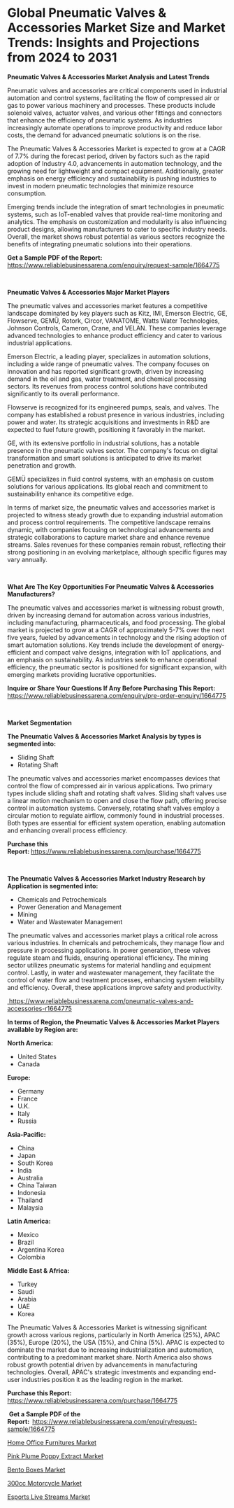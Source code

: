 <p><h1>Global Pneumatic Valves & Accessories Market Size and Market Trends: Insights and Projections from 2024 to 2031</h1></p><p><strong>Pneumatic Valves & Accessories Market Analysis and Latest Trends</strong></p>
<p><p>Pneumatic valves and accessories are critical components used in industrial automation and control systems, facilitating the flow of compressed air or gas to power various machinery and processes. These products include solenoid valves, actuator valves, and various other fittings and connectors that enhance the efficiency of pneumatic systems. As industries increasingly automate operations to improve productivity and reduce labor costs, the demand for advanced pneumatic solutions is on the rise.</p><p>The Pneumatic Valves & Accessories Market is expected to grow at a CAGR of 7.7% during the forecast period, driven by factors such as the rapid adoption of Industry 4.0, advancements in automation technology, and the growing need for lightweight and compact equipment. Additionally, greater emphasis on energy efficiency and sustainability is pushing industries to invest in modern pneumatic technologies that minimize resource consumption.</p><p>Emerging trends include the integration of smart technologies in pneumatic systems, such as IoT-enabled valves that provide real-time monitoring and analytics. The emphasis on customization and modularity is also influencing product designs, allowing manufacturers to cater to specific industry needs. Overall, the market shows robust potential as various sectors recognize the benefits of integrating pneumatic solutions into their operations.</p></p>
<p><strong>Get a Sample PDF of the Report:&nbsp;</strong> <a href="https://www.reliablebusinessarena.com/enquiry/request-sample/1664775?utm_campaign=1331&utm_medium=2&utm_source=Github&utm_content=ia&utm_term=28092024&utm_id=pneumatic-valves-accessories">https://www.reliablebusinessarena.com/enquiry/request-sample/1664775</a></p>
<p>&nbsp;</p>
<p><strong>Pneumatic Valves & Accessories Major Market Players</strong></p>
<p><p>The pneumatic valves and accessories market features a competitive landscape dominated by key players such as Kitz, IMI, Emerson Electric, GE, Flowserve, GEMÜ, Rotork, Circor, VANATOME, Watts Water Technologies, Johnson Controls, Cameron, Crane, and VELAN. These companies leverage advanced technologies to enhance product efficiency and cater to various industrial applications.</p><p>Emerson Electric, a leading player, specializes in automation solutions, including a wide range of pneumatic valves. The company focuses on innovation and has reported significant growth, driven by increasing demand in the oil and gas, water treatment, and chemical processing sectors. Its revenues from process control solutions have contributed significantly to its overall performance.</p><p>Flowserve is recognized for its engineered pumps, seals, and valves. The company has established a robust presence in various industries, including power and water. Its strategic acquisitions and investments in R&D are expected to fuel future growth, positioning it favorably in the market.</p><p>GE, with its extensive portfolio in industrial solutions, has a notable presence in the pneumatic valves sector. The company's focus on digital transformation and smart solutions is anticipated to drive its market penetration and growth.</p><p>GEMÜ specializes in fluid control systems, with an emphasis on custom solutions for various applications. Its global reach and commitment to sustainability enhance its competitive edge.</p><p>In terms of market size, the pneumatic valves and accessories market is projected to witness steady growth due to expanding industrial automation and process control requirements. The competitive landscape remains dynamic, with companies focusing on technological advancements and strategic collaborations to capture market share and enhance revenue streams. Sales revenues for these companies remain robust, reflecting their strong positioning in an evolving marketplace, although specific figures may vary annually.</p></p>
<p>&nbsp;</p>
<p><strong>What Are The Key Opportunities For Pneumatic Valves & Accessories Manufacturers?</strong></p>
<p><p>The pneumatic valves and accessories market is witnessing robust growth, driven by increasing demand for automation across various industries, including manufacturing, pharmaceuticals, and food processing. The global market is projected to grow at a CAGR of approximately 5-7% over the next five years, fueled by advancements in technology and the rising adoption of smart automation solutions. Key trends include the development of energy-efficient and compact valve designs, integration with IoT applications, and an emphasis on sustainability. As industries seek to enhance operational efficiency, the pneumatic sector is positioned for significant expansion, with emerging markets providing lucrative opportunities.</p></p>
<p><strong>Inquire or Share Your Questions If Any Before Purchasing This Report:</strong> <a href="https://www.reliablebusinessarena.com/enquiry/pre-order-enquiry/1664775?utm_campaign=1331&utm_medium=2&utm_source=Github&utm_content=ia&utm_term=28092024&utm_id=pneumatic-valves-accessories">https://www.reliablebusinessarena.com/enquiry/pre-order-enquiry/1664775</a></p>
<p>&nbsp;</p>
<p><strong>Market Segmentation</strong></p>
<p><strong>The Pneumatic Valves & Accessories Market Analysis by types is segmented into:</strong></p>
<p><ul><li>Sliding Shaft</li><li>Rotating Shaft</li></ul></p>
<p><p>The pneumatic valves and accessories market encompasses devices that control the flow of compressed air in various applications. Two primary types include sliding shaft and rotating shaft valves. Sliding shaft valves use a linear motion mechanism to open and close the flow path, offering precise control in automation systems. Conversely, rotating shaft valves employ a circular motion to regulate airflow, commonly found in industrial processes. Both types are essential for efficient system operation, enabling automation and enhancing overall process efficiency.</p></p>
<p><strong>Purchase this Report:&nbsp;</strong><a href="https://www.reliablebusinessarena.com/purchase/1664775?utm_campaign=1331&utm_medium=2&utm_source=Github&utm_content=ia&utm_term=28092024&utm_id=pneumatic-valves-accessories">https://www.reliablebusinessarena.com/purchase/1664775</a></p>
<p>&nbsp;</p>
<p><strong>The Pneumatic Valves & Accessories Market Industry Research by Application is segmented into:</strong></p>
<p><ul><li>Chemicals and Petrochemicals</li><li>Power Generation and Management</li><li>Mining</li><li>Water and Wastewater Management</li></ul></p>
<p><p>The pneumatic valves and accessories market plays a critical role across various industries. In chemicals and petrochemicals, they manage flow and pressure in processing applications. In power generation, these valves regulate steam and fluids, ensuring operational efficiency. The mining sector utilizes pneumatic systems for material handling and equipment control. Lastly, in water and wastewater management, they facilitate the control of water flow and treatment processes, enhancing system reliability and efficiency. Overall, these applications improve safety and productivity.</p></p>
<p><a href="https://www.reliablebusinessarena.com/pneumatic-valves-and-accessories-r1664775?utm_campaign=1331&utm_medium=2&utm_source=Github&utm_content=ia&utm_term=28092024&utm_id=pneumatic-valves-accessories">&nbsp;https://www.reliablebusinessarena.com/pneumatic-valves-and-accessories-r1664775</a></p>
<p><strong>In terms of Region, the Pneumatic Valves & Accessories Market Players available by Region are:</strong></p>
<p>
    <p> <strong> North America: </strong>
        <ul>
            <li>United States</li>
            <li>Canada</li>
        </ul>
        </p> 
    <p> <strong> Europe: </strong>
        <ul>
            <li>Germany</li>
            <li>France</li>
            <li>U.K.</li>
            <li>Italy</li>
            <li>Russia</li>
        </ul>
        </p> 
    <p> <strong> Asia-Pacific: </strong>
        <ul>
            <li>China</li>
            <li>Japan</li>
            <li>South Korea</li>
            <li>India</li>
            <li>Australia</li>
            <li>China Taiwan</li>
            <li>Indonesia</li>
            <li>Thailand</li>
            <li>Malaysia</li>
        </ul>
        </p> 
    <p> <strong> Latin America: </strong>
        <ul>
            <li>Mexico</li>
            <li>Brazil</li>
            <li>Argentina Korea</li>
            <li>Colombia</li>
        </ul>
        </p> 
    <p> <strong> Middle East & Africa: </strong>
        <ul>
            <li>Turkey</li>
            <li>Saudi</li>
            <li>Arabia</li>
            <li>UAE</li>
            <li>Korea</li>
        </ul>
    </p>
    </p>
<p><p>The Pneumatic Valves & Accessories Market is witnessing significant growth across various regions, particularly in North America (25%), APAC (35%), Europe (20%), the USA (15%), and China (5%). APAC is expected to dominate the market due to increasing industrialization and automation, contributing to a predominant market share. North America also shows robust growth potential driven by advancements in manufacturing technologies. Overall, APAC's strategic investments and expanding end-user industries position it as the leading region in the market.</p></p>
<p><strong>Purchase this Report: </strong><a href="https://www.reliablebusinessarena.com/purchase/1664775?utm_campaign=1331&utm_medium=2&utm_source=Github&utm_content=ia&utm_term=28092024&utm_id=pneumatic-valves-accessories">https://www.reliablebusinessarena.com/purchase/1664775</a></p>
<p>&nbsp;<strong>Get a Sample PDF of the Report:&nbsp;&nbsp;</strong><a href="https://www.reliablebusinessarena.com/enquiry/request-sample/1664775?utm_campaign=1331&utm_medium=2&utm_source=Github&utm_content=ia&utm_term=28092024&utm_id=pneumatic-valves-accessories">https://www.reliablebusinessarena.com/enquiry/request-sample/1664775</a></p>
<p><strong></strong></p>
<p><p><a href="https://www.linkedin.com/pulse/global-home-office-furnitures-market-share-growth-opportunities-wcete?utm_campaign=1331&utm_medium=2&utm_source=Github&utm_content=ia&utm_term=28092024&utm_id=pneumatic-valves-accessories">Home Office Furnitures Market</a></p><p><a href="https://github.com/joannesouthgate/Market-Research-Report-List-5/blob/main/pink-plume-poppy-extract-market.md?utm_campaign=1331&utm_medium=2&utm_source=Github&utm_content=ia&utm_term=28092024&utm_id=pneumatic-valves-accessories">Pink Plume Poppy Extract Market</a></p><p><a href="https://www.linkedin.com/pulse/bento-boxes-market-trends-focusing-insight-forecast-analysis-2024-l05ue?utm_campaign=1331&utm_medium=2&utm_source=Github&utm_content=ia&utm_term=28092024&utm_id=pneumatic-valves-accessories">Bento Boxes Market</a></p><p><a href="https://issuu.com/reportprime-2/docs/300cc-motorcycle-market-size-2030.p_81b9ec3d2af080?utm_campaign=1331&utm_medium=2&utm_source=Github&utm_content=ia&utm_term=28092024&utm_id=pneumatic-valves-accessories">300cc Motorcycle Market</a></p><p><a href="https://issuu.com/reportprime-2/docs/esports-live-streams-market-size-20_3c6a42dc835001?utm_campaign=1331&utm_medium=2&utm_source=Github&utm_content=ia&utm_term=28092024&utm_id=pneumatic-valves-accessories">Esports Live Streams Market</a></p></p>